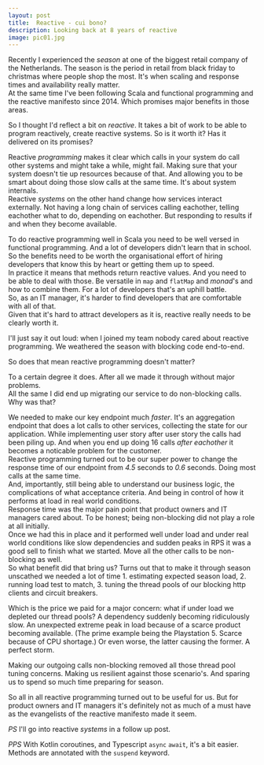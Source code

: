 ```yaml
---
layout: post
title:  Reactive - cui bono?
description: Looking back at 8 years of reactive
image: pic01.jpg
---
```


Recently I experienced the _season_ at one of the biggest retail company of the Netherlands. The season is the period in retail from black friday to christmas where people shop the most. It's when scaling and response times and availability really matter.  
At the same time I've been following Scala and functional programming and the reactive manifesto since 2014. Which promises major benefits in those areas.  

So I thought I'd reflect a bit on _reactive_. It takes a bit of work to be able to program reactively, create reactive systems. So is it worth it? Has it delivered on its promises?  

Reactive _programming_ makes it clear which calls in your system do call other systems and might take a while, might fail. Making sure that your system doesn't tie up resources because of that. And allowing you to be smart about doing those slow calls at the same time. It's about system internals.  
Reactive _systems_ on the other hand change how services interact externally. Not having a long chain of services calling eachother, telling eachother what to do, depending on eachother. But responding to results if and when they become available.  

To do reactive programming well in Scala you need to be well versed in functional programming. And a lot of developers didn't learn that in school. So the benefits need to be worth the organisational effort of hiring developers that know this by heart or getting them up to speed.  
In practice it means that methods return reactive values. And you need to be able to deal with those. Be versatile in `map` and `flatMap` and _monad_'s and how to combine them. For a lot of developers that's an uphill battle.  
So, as an IT manager, it's harder to find developers that are comfortable with all of that.  
Given that it's hard to attract developers as it is, reactive really needs to be clearly worth it.   

I'll just say it out loud: when I joined my team nobody cared about reactive programming. We weathered the season with blocking code end-to-end.  

So does that mean reactive programming doesn't matter?  

To a certain degree it does. After all we made it through without major problems.  
All the same I did end up migrating our service to do non-blocking calls. Why was that?  

We needed to make our key endpoint much _faster_. It's an aggregation endpoint that does a lot calls to other services, collecting the state for our application. While implementing user story after user story the calls had been piling up. And when you end up doing 16 calls _after eachother_ it becomes a noticable problem for the customer.  
Reactive programming turned out to be our super power to change the response time of our endpoint from _4.5_ seconds to _0.6_ seconds. Doing most calls at the same time.  
And, importantly, still being able to understand our business logic, the complications of what acceptance criteria. And being in control of how it performs at load in real world conditions.  
Response time was the major pain point that product owners and IT managers cared about. To be honest; being non-blocking did not play a role at all initially.  
Once we had this in place and it performed well under load and under real world conditions like slow dependencies and sudden peaks in RPS it was a good sell to finish what we started. Move all the other calls to be non-blocking as well.  
So what benefit did that bring us? Turns out that to make it through season unscathed we needed a lot of time 1. estimating expected season load, 2. running load test to match, 3. tuning the thread pools of our blocking http clients and circuit breakers.  

Which is the price we paid for a major concern: what if under load we depleted our thread pools? A dependency suddenly becoming ridiculously slow. An unexpected extreme peak in load because of a scarce product becoming available. (The prime example being the Playstation 5. Scarce because of CPU shortage.) Or even worse, the latter causing the former. A perfect storm.   

Making our outgoing calls non-blocking removed all those thread pool tuning concerns. Making us resilient against those scenario's. And sparing us to spend so much time preparing for season.  

So all in all reactive programming turned out to be useful for us. But for product owners and IT managers it's definitely not as much of a must have as the evangelists of the reactive manifesto made it seem.  

_PS_ I'll go into reactive _systems_ in a follow up post.  

_PPS_ With Kotlin coroutines, and Typescript `async` `await`, it's a bit easier. Methods are annotated with the `suspend` keyword.  




